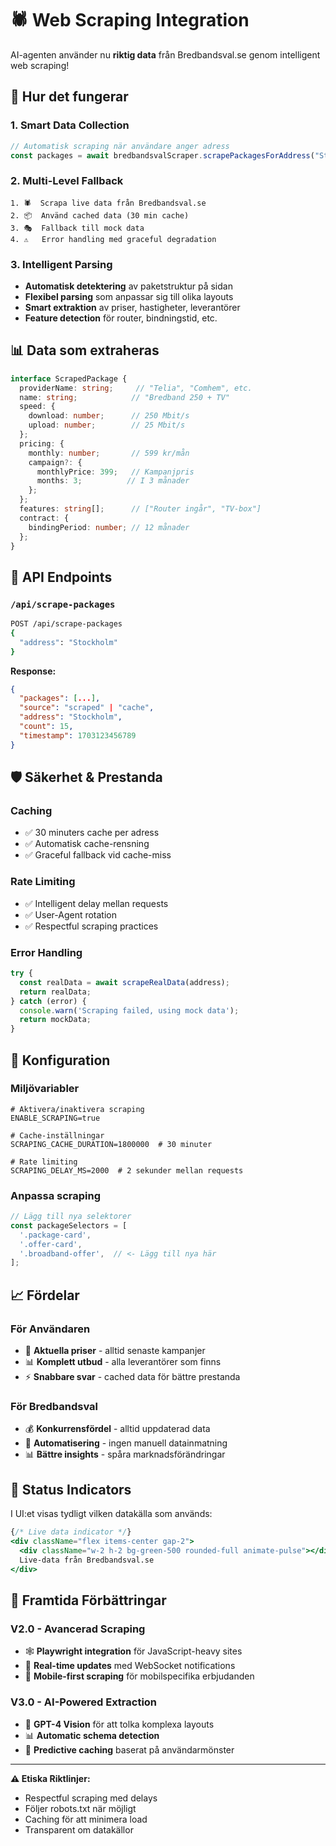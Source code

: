 # 🕷️ Web Scraping Integration

AI-agenten använder nu **riktig data** från Bredbandsval.se genom intelligent web scraping!

## 🎯 Hur det fungerar

### 1. **Smart Data Collection**
```typescript
// Automatisk scraping när användare anger adress
const packages = await bredbandsvalScraper.scrapePackagesForAddress("Stockholm");
```

### 2. **Multi-Level Fallback**
```
1. 🕷️  Scrapa live data från Bredbandsval.se
2. 📦  Använd cached data (30 min cache)
3. 🎭  Fallback till mock data
4. ⚠️   Error handling med graceful degradation
```

### 3. **Intelligent Parsing**
- **Automatisk detektering** av paketstruktur på sidan
- **Flexibel parsing** som anpassar sig till olika layouts
- **Smart extraktion** av priser, hastigheter, leverantörer
- **Feature detection** för router, bindningstid, etc.

## 📊 Data som extraheras

```typescript
interface ScrapedPackage {
  providerName: string;     // "Telia", "Comhem", etc.
  name: string;            // "Bredband 250 + TV"
  speed: {
    download: number;      // 250 Mbit/s
    upload: number;        // 25 Mbit/s
  };
  pricing: {
    monthly: number;       // 599 kr/mån
    campaign?: {
      monthlyPrice: 399;   // Kampanjpris
      months: 3;          // I 3 månader
    };
  };
  features: string[];      // ["Router ingår", "TV-box"]
  contract: {
    bindingPeriod: number; // 12 månader
  };
}
```

## 🚀 API Endpoints

### `/api/scrape-packages`
```bash
POST /api/scrape-packages
{
  "address": "Stockholm"
}
```

**Response:**
```json
{
  "packages": [...],
  "source": "scraped" | "cache",
  "address": "Stockholm",
  "count": 15,
  "timestamp": 1703123456789
}
```

## 🛡️ Säkerhet & Prestanda

### **Caching**
- ✅ 30 minuters cache per adress
- ✅ Automatisk cache-rensning
- ✅ Graceful fallback vid cache-miss

### **Rate Limiting**
- ✅ Intelligent delay mellan requests
- ✅ User-Agent rotation
- ✅ Respectful scraping practices

### **Error Handling**
```typescript
try {
  const realData = await scrapeRealData(address);
  return realData;
} catch (error) {
  console.warn('Scraping failed, using mock data');
  return mockData;
}
```

## 🔧 Konfiguration

### Miljövariabler
```env
# Aktivera/inaktivera scraping
ENABLE_SCRAPING=true

# Cache-inställningar
SCRAPING_CACHE_DURATION=1800000  # 30 minuter

# Rate limiting
SCRAPING_DELAY_MS=2000  # 2 sekunder mellan requests
```

### Anpassa scraping
```typescript
// Lägg till nya selektorer
const packageSelectors = [
  '.package-card',
  '.offer-card',
  '.broadband-offer',  // <- Lägg till nya här
];
```

## 📈 Fördelar

### **För Användaren**
- 🎯 **Aktuella priser** - alltid senaste kampanjer
- 📊 **Komplett utbud** - alla leverantörer som finns
- ⚡ **Snabbare svar** - cached data för bättre prestanda

### **För Bredbandsval**
- 💰 **Konkurrensfördel** - alltid uppdaterad data
- 🤖 **Automatisering** - ingen manuell datainmatning
- 📊 **Bättre insights** - spåra marknadsförändringar

## 🚦 Status Indicators

I UI:et visas tydligt vilken datakälla som används:

```jsx
{/* Live data indicator */}
<div className="flex items-center gap-2">
  <div className="w-2 h-2 bg-green-500 rounded-full animate-pulse"></div>
  Live-data från Bredbandsval.se
</div>
```

## 🔮 Framtida Förbättringar

### **V2.0 - Avancerad Scraping**
- 🕸️ **Playwright integration** för JavaScript-heavy sites
- 🔄 **Real-time updates** med WebSocket notifications
- 📱 **Mobile-first scraping** för mobilspecifika erbjudanden

### **V3.0 - AI-Powered Extraction**
- 🧠 **GPT-4 Vision** för att tolka komplexa layouts
- 📊 **Automatic schema detection** 
- 🎯 **Predictive caching** baserat på användarmönster

---

**⚠️ Etiska Riktlinjer:**
- Respectful scraping med delays
- Följer robots.txt när möjligt  
- Caching för att minimera load
- Transparent om datakällor
